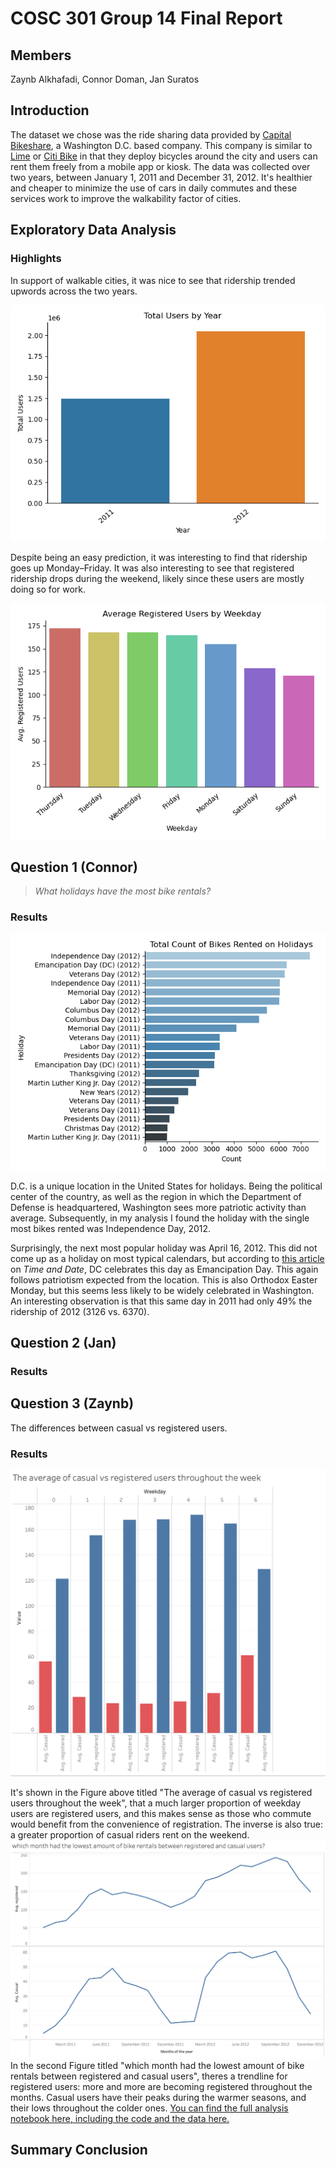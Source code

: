 # COSC 301 Group 14 Final Report

## Members

Zaynb Alkhafadi, Connor Doman, Jan Suratos

## Introduction

The dataset we chose was the ride sharing data provided by [Capital Bikeshare](https://capitalbikeshare.com), a Washington D.C. based company. This company is similar to [Lime](https://www.li.me/en-ca/vehicles/scooter) or [Citi Bike](https://citibikenyc.com) in that they deploy bicycles around the city and users can rent them freely from a mobile app or kiosk. The data was collected over two years, between January 1, 2011 and December 31, 2012. It's healthier and cheaper to minimize the use of cars in daily commutes and these services work to improve the walkability factor of cities.

## Exploratory Data Analysis

### Highlights

In support of walkable cities, it was nice to see that ridership trended upwords across the two years.

![Annual Users](images/annual_users_barplot.png)

Despite being an easy prediction, it was interesting to find that ridership goes up Monday–Friday. It was also interesting to see that registered ridership drops during the weekend, likely since these users are mostly doing so for work.

![Average Registered Users by Weekday](images/avg_reg_users_barplot.png)

## Question 1 (Connor)

> _What holidays have the most bike rentals?_

### Results

![Rental Count by Holiday](images/count_by_holiday_barplot.png)

D.C. is a unique location in the United States for holidays. Being the political center of the country, as well as the region in which the Department of Defense is headquartered, Washington sees more patriotic activity than average. Subsequently, in my analysis I found the holiday with the single most bikes rented was Independence Day, 2012.

Surprisingly, the next most popular holiday was April 16, 2012. This did not come up as a holiday on most typical calendars, but according to [this article](https://www.timeanddate.com/holidays/us/2012) on _Time and Date_, DC celebrates this day as Emancipation Day. This again follows patriotism expected from the location. This is also Orthodox Easter Monday, but this seems less likely to be widely celebrated in Washington. An interesting observation is that this same day in 2011 had only 49% the ridership of 2012 (3126 vs. 6370).

## Question 2 (Jan)

### Results

## Question 3 (Zaynb)
The differences between casual vs registered users. 
### Results

![The average of casual vs registered users throughout the week](./images/the_average_of_casual_vs_registered_users_throughout_the_week.png)

It's shown in the Figure above titled "The average of casual vs registered users throughout the week", that a much larger proportion of weekday users are registered users, and this makes sense as those who commute would benefit from the convenience of registration. The inverse is also true: a greater proportion of casual riders rent on the weekend.
![which month had the lowest amount of bike rentals between registered and casual users](./images/which_month_had_the_lowest_amount_of_bike_rentals_between_registered_and_casual_users.png)
 In the second Figure titled "which month had the lowest amount of bike rentals between registered and casual users", theres a trendline for registered users: more and more are becoming registered throughout the months. Casual users have their peaks during the warmer seasons, and their lows throughout the colder ones. [You can find the full analysis notebook here, including the code and the data here.](http://localhost:8888/lab/tree/notebooks/analysis3.ipynb)


## Summary Conclusion
